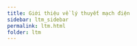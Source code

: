 ```yaml
---
title: Giới thiệu về lý thuyết mạch điện
sidebar: ltm_sidebar
permalink: ltm.html
folder: ltm
---
```


